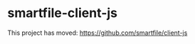 smartfile-client-js
===================

This project has moved: https://github.com/smartfile/client-js